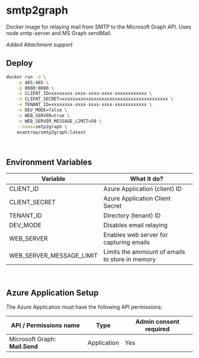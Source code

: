 # smtp2graph

Docker image for relaying mail from SMTP to the Microsoft Graph API. Uses node smtp-server and MS Graph sendMail.

_Added Attachment support_

## Deploy

```bash
docker run -d \
    -p 465:465 \
    -p 8080:8080 \
    -e CLIENT_ID=xxxxxxxx-xxxx-xxxx-xxxx-xxxxxxxxxxxx \
    -e CLIENT_SECRET=xxxxxxxxxxxxxxxxxxxxxxxxxxxxxxxxxxxxxxxx \
    -e TENANT_ID=xxxxxxxx-xxxx-xxxx-xxxx-xxxxxxxxxxxx \
    -e DEV_MODE=false \
    -e WEB_SERVER=true \
    -e WEB_SERVER_MESSAGE_LIMIT=50 \
    --name=smtp2graph \
    evantrow/smtp2graph:latest
```

<br/>

## Environment Variables

| Variable                 | What it do?                                     |
| ------------------------ | ----------------------------------------------- |
| CLIENT_ID                | Azure Application (client) ID                   |
| CLIENT_SECRET            | Azure Application Client Secret                 |
| TENANT_ID                | Directory (tenant) ID                           |
| DEV_MODE                 | Disables email relaying                         |
| WEB_SERVER               | Enables web server for capturing emails         |
| WEB_SERVER_MESSAGE_LIMIT | Limits the ammount of emails to store in memory |

<br/>

## Azure Application Setup

The Azure Application must have the following API permissions:

| API / Permissions name            | Type        | Admin consent required |
| --------------------------------- | ----------- | ---------------------- |
| Microsoft Graph: <b>Mail.Send</b> | Application | Yes                    |
